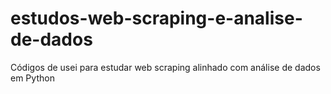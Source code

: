 # estudos-web-scraping-e-analise-de-dados
Códigos de usei para estudar web scraping alinhado com análise de dados em Python
